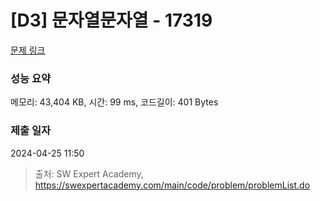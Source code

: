 # [D3] 문자열문자열 - 17319 

[문제 링크](https://swexpertacademy.com/main/code/problem/problemDetail.do?contestProbId=AYgEiwbKy48DFARP) 

### 성능 요약

메모리: 43,404 KB, 시간: 99 ms, 코드길이: 401 Bytes

### 제출 일자

2024-04-25 11:50



> 출처: SW Expert Academy, https://swexpertacademy.com/main/code/problem/problemList.do